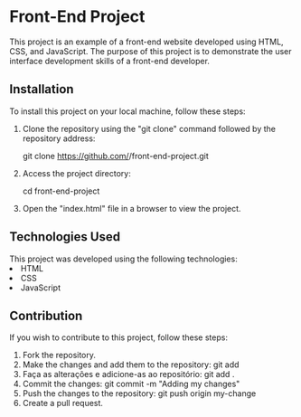 <H1> Front-End Project </H1>
This project is an example of a front-end website developed using HTML, CSS, and JavaScript. The purpose of this project is to demonstrate the user interface development skills of a front-end developer. 

<h2> Installation</h2>
To install this project on your local machine, follow these steps:

<ol>
  <li> Clone the repository using the "git clone" command followed by the repository address:
    
git clone https://github.com/<your-username>/front-end-project.git </li>
<li> Access the project directory:

cd front-end-project </li>
<li> Open the "index.html" file in a browser to view the project.</li>
</ol>

  <h2> Technologies Used </h2>
This project was developed using the following technologies:

  <li> HTML </li>
  <li> CSS </li>
  <li> JavaScript </li>
 
  <h2> Contribution </h2>
  
 If you wish to contribute to this project, follow these steps: 
  <ol> 
    <li> Fork the repository. </li>
    <li> Make the changes and add them to the repository: git add </li>
    <li> Faça as alterações e adicione-as ao repositório: git add . </li>
    <li> Commit the changes: git commit -m "Adding my changes" </li>
    <li> Push the changes to the repository: git push origin my-change </li>
    <li> Create a pull request. </li> 
  </ol>
